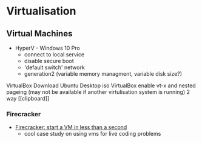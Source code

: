 Virtualisation
==============


Virtual Machines
----------------

* HyperV - Windows 10 Pro
    * connect to local service
    * disable secure boot
    * 'default switch' network
    * generation2 (variable memory managment, variable disk size?)

VirtualBox
Download Ubuntu Desktop iso
VirtualBox enable vt-x and nested pageing (may not be available if another virtulisation system is running)
2 way [[clipboard]]


### Firecracker

* [Firecracker: start a VM in less than a second](https://jvns.ca/blog/2021/01/23/firecracker--start-a-vm-in-less-than-a-second/)
    * cool case study on using vms for live coding problems
